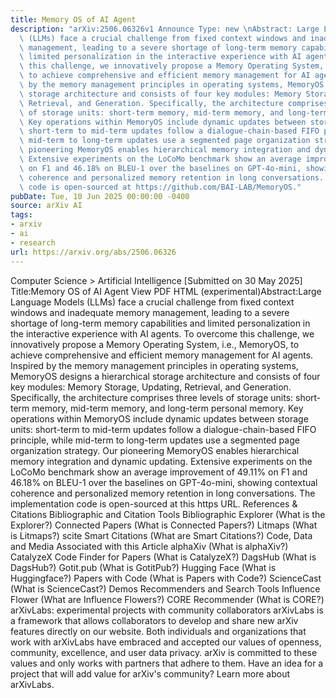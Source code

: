 ```yaml
---
title: Memory OS of AI Agent
description: "arXiv:2506.06326v1 Announce Type: new \nAbstract: Large Language Models\
  \ (LLMs) face a crucial challenge from fixed context windows and inadequate memory\
  \ management, leading to a severe shortage of long-term memory capabilities and\
  \ limited personalization in the interactive experience with AI agents. To overcome\
  \ this challenge, we innovatively propose a Memory Operating System, i.e., MemoryOS,\
  \ to achieve comprehensive and efficient memory management for AI agents. Inspired\
  \ by the memory management principles in operating systems, MemoryOS designs a hierarchical\
  \ storage architecture and consists of four key modules: Memory Storage, Updating,\
  \ Retrieval, and Generation. Specifically, the architecture comprises three levels\
  \ of storage units: short-term memory, mid-term memory, and long-term personal memory.\
  \ Key operations within MemoryOS include dynamic updates between storage units:\
  \ short-term to mid-term updates follow a dialogue-chain-based FIFO principle, while\
  \ mid-term to long-term updates use a segmented page organization strategy. Our\
  \ pioneering MemoryOS enables hierarchical memory integration and dynamic updating.\
  \ Extensive experiments on the LoCoMo benchmark show an average improvement of 49.11%\
  \ on F1 and 46.18% on BLEU-1 over the baselines on GPT-4o-mini, showing contextual\
  \ coherence and personalized memory retention in long conversations. The implementation\
  \ code is open-sourced at https://github.com/BAI-LAB/MemoryOS."
pubDate: Tue, 10 Jun 2025 00:00:00 -0400
source: arXiv AI
tags:
- arxiv
- ai
- research
url: https://arxiv.org/abs/2506.06326
---
```


Computer Science > Artificial Intelligence
[Submitted on 30 May 2025]
Title:Memory OS of AI Agent
View PDF HTML (experimental)Abstract:Large Language Models (LLMs) face a crucial challenge from fixed context windows and inadequate memory management, leading to a severe shortage of long-term memory capabilities and limited personalization in the interactive experience with AI agents. To overcome this challenge, we innovatively propose a Memory Operating System, i.e., MemoryOS, to achieve comprehensive and efficient memory management for AI agents. Inspired by the memory management principles in operating systems, MemoryOS designs a hierarchical storage architecture and consists of four key modules: Memory Storage, Updating, Retrieval, and Generation. Specifically, the architecture comprises three levels of storage units: short-term memory, mid-term memory, and long-term personal memory. Key operations within MemoryOS include dynamic updates between storage units: short-term to mid-term updates follow a dialogue-chain-based FIFO principle, while mid-term to long-term updates use a segmented page organization strategy. Our pioneering MemoryOS enables hierarchical memory integration and dynamic updating. Extensive experiments on the LoCoMo benchmark show an average improvement of 49.11% on F1 and 46.18% on BLEU-1 over the baselines on GPT-4o-mini, showing contextual coherence and personalized memory retention in long conversations. The implementation code is open-sourced at this https URL.
References & Citations
Bibliographic and Citation Tools
Bibliographic Explorer (What is the Explorer?)
Connected Papers (What is Connected Papers?)
Litmaps (What is Litmaps?)
scite Smart Citations (What are Smart Citations?)
Code, Data and Media Associated with this Article
alphaXiv (What is alphaXiv?)
CatalyzeX Code Finder for Papers (What is CatalyzeX?)
DagsHub (What is DagsHub?)
Gotit.pub (What is GotitPub?)
Hugging Face (What is Huggingface?)
Papers with Code (What is Papers with Code?)
ScienceCast (What is ScienceCast?)
Demos
Recommenders and Search Tools
Influence Flower (What are Influence Flowers?)
CORE Recommender (What is CORE?)
arXivLabs: experimental projects with community collaborators
arXivLabs is a framework that allows collaborators to develop and share new arXiv features directly on our website.
Both individuals and organizations that work with arXivLabs have embraced and accepted our values of openness, community, excellence, and user data privacy. arXiv is committed to these values and only works with partners that adhere to them.
Have an idea for a project that will add value for arXiv's community? Learn more about arXivLabs.